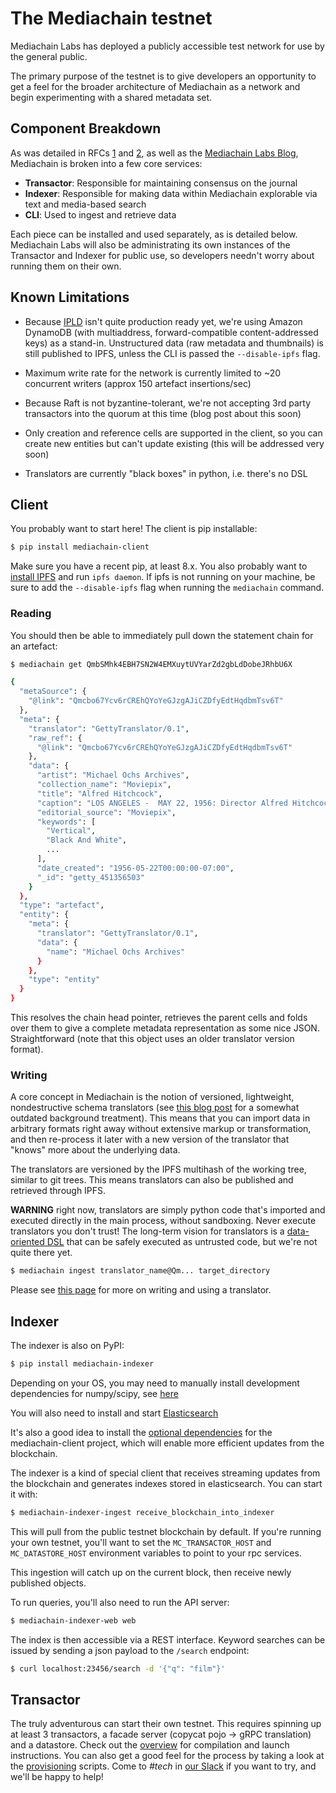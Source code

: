 # The Mediachain testnet

Mediachain Labs has deployed a publicly accessible test network for use by the
general public.

The primary purpose of the testnet is to give developers an opportunity to
get a feel for the broader architecture of Mediachain as a network and begin
experimenting with a shared metadata set.

## Component Breakdown

As was detailed in RFCs
[1](https://github.com/mediachain/mediachain/blob/master/rfc/mediachain-rfc-1.md)
and
[2](https://github.com/mediachain/mediachain/blob/master/rfc/mediachain-rfc-2.md),
as well as the [Mediachain Labs Blog](http://blog.mediachain.io/), Mediachain is
broken into a few core services:

- **Transactor**: Responsible for maintaining consensus on the journal
- **Indexer**: Responsible for making data within Mediachain explorable via text
  and media-based search
- **CLI**: Used to ingest and retrieve data

Each piece can be installed and used separately, as is detailed below.
Mediachain Labs will also be administrating its own instances of the Transactor
and Indexer for public use, so developers needn't worry about running them on
their own.

## Known Limitations

* Because [IPLD](https://github.com/ipfs/go-ipld) isn't quite production ready yet,
  we're using Amazon DynamoDB (with multiaddress, forward-compatible content-addressed keys)
  as a stand-in. Unstructured data (raw metadata and thumbnails) is still published to IPFS,
   unless the CLI is passed the `--disable-ipfs` flag.

* Maximum write rate for the network is currently limited to ~20 concurrent writers
  (approx 150 artefact insertions/sec)

* Because Raft is not byzantine-tolerant, we're not accepting 3rd party transactors
  into the quorum at this time (blog post about this soon)

* Only creation and reference cells are supported in the client, so you can create new entities but can't update
  existing (this will be addressed very soon)

* Translators are currently "black boxes" in python, i.e. there's no DSL


## Client

You probably want to start here! The client is pip installable:

```bash
$ pip install mediachain-client
```

Make sure you have a recent pip, at least 8.x. You also probably want to [install IPFS](https://ipfs.io/docs/install/) and
run `ipfs daemon`.  If ipfs is not running on your machine, be sure to add the `--disable-ipfs` flag when running the `mediachain` command.

### Reading

You should then be able to immediately pull down the statement chain for an artefact:

```bash
$ mediachain get QmbSMhk4EBH7SN2W4EMXuytUVYarZd2gbLdDobeJRhbU6X

{
  "metaSource": {
    "@link": "Qmcbo67Ycv6rCREhQYoYeGJzgAJiCZDfyEdtHqdbmTsv6T"
  },
  "meta": {
    "translator": "GettyTranslator/0.1",
    "raw_ref": {
      "@link": "Qmcbo67Ycv6rCREhQYoYeGJzgAJiCZDfyEdtHqdbmTsv6T"
    },
    "data": {
      "artist": "Michael Ochs Archives",
      "collection_name": "Moviepix",
      "title": "Alfred Hitchcock",
      "caption": "LOS ANGELES -  MAY 22, 1956: Director Alfred Hitchcock with actor Jimmy Stewart and actress Doris Day at the premier of 'The Man Who Knew Too Much' in Los Angeles, California. (Photo by Earl Leaf/Michael Ochs Archives/Getty Images)",
      "editorial_source": "Moviepix",
      "keywords": [
        "Vertical",
        "Black And White",
        ...
      ],
      "date_created": "1956-05-22T00:00:00-07:00",
      "_id": "getty_451356503"
    }
  },
  "type": "artefact",
  "entity": {
    "meta": {
      "translator": "GettyTranslator/0.1",
      "data": {
        "name": "Michael Ochs Archives"
      }
    },
    "type": "entity"
  }
}
```

This resolves the chain head pointer, retrieves the parent cells and folds over them to give a complete
metadata representation as some nice JSON. Straightforward (note that this object uses an older translator version format).

### Writing

A core concept in Mediachain is the notion of versioned, lightweight, nondestructive schema translators
(see [this blog post](https://blog.mediachain.io/mediachain-developer-update-supplemental-translators-6abe3707030a#.260jpzr5c) for a somewhat outdated background treatment). This means that you can import data in arbitrary formats right away
without extensive markup or transformation, and then re-process it later with a new version of the translator that
"knows" more about the underlying data.

The translators are versioned by the IPFS multihash of the working tree, similar to git trees. This means translators can also be published and retrieved through IPFS.

**WARNING** right now, translators are simply python code that's imported and executed directly in the main process, without sandboxing. Never execute translators you don't trust! The long-term vision for translators is a [data-oriented DSL](https://github.com/mediachain/mediachain-client/issues/70) that can be safely executed as untrusted code, but we're not quite there yet.

```bash
$ mediachain ingest translator_name@Qm... target_directory
```

Please see [this page](...) for more on writing and using a translator.

## Indexer

The indexer is also on PyPI:

```bash
$ pip install mediachain-indexer
```

Depending on your OS, you may need to manually install development dependencies for numpy/scipy, see [here](https://www.scipy.org/install.html)

You will also need to install and start [Elasticsearch](https://www.elastic.co/downloads/elasticsearch)

It's also a good idea to install the [optional dependencies](https://github.com/mediachain/mediachain-client/blob/master/README.md#optional-dependencies)
for the mediachain-client project, which will enable more efficient updates from the blockchain.

The indexer is a kind of special client that receives streaming updates from the blockchain and generates
indexes stored in elasticsearch. You can start it with:

```bash
$ mediachain-indexer-ingest receive_blockchain_into_indexer
```

This will pull from the public testnet blockchain by default.  If you're running your own testnet,
you'll want to set the `MC_TRANSACTOR_HOST` and `MC_DATASTORE_HOST` environment variables
 to point to your rpc services.

This ingestion will catch up on the current block, then receive newly published objects.

To run queries, you'll also need to run the API server:

```bash
$ mediachain-indexer-web web
```

The index is then accessible via a REST interface.  Keyword searches can be
issued by sending a json payload to the `/search` endpoint:

```bash
$ curl localhost:23456/search -d '{"q": "film"}'
```

## Transactor

The truly adventurous can start their own testnet. This requires spinning up at least 3 transactors,
a facade server (copycat pojo -> gRPC translation) and a datastore. Check out the [overview](selfhosting.md)
for compilation and launch instructions.  You can also get a good feel for the process by
taking a look at the [provisioning](https://github.com/mediachain/mediachain/tree/release-0.1.0/provisioning/playbooks)
scripts.  Come to _#tech_ in [our Slack](//slack.mediachain.io) if you want to try, and we'll be happy to help!


